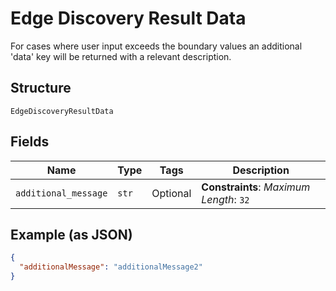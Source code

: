 
# Edge Discovery Result Data

For cases where user input exceeds the boundary values an additional 'data' key will be returned with a relevant description.

## Structure

`EdgeDiscoveryResultData`

## Fields

| Name | Type | Tags | Description |
|  --- | --- | --- | --- |
| `additional_message` | `str` | Optional | **Constraints**: *Maximum Length*: `32` |

## Example (as JSON)

```json
{
  "additionalMessage": "additionalMessage2"
}
```

